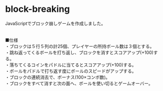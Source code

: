 # block-breaking
JavaScriptでブロック崩しゲームを作成しました。
<br><br><br>
■仕様<br>
・ブロックは５行５列の計25個、プレイヤーの所持ボール数は３個とする。<br>
・跳ね返ってくるボールを打ち返し、ブロックを消すとスコアアップ(+100)する。<br>
・落ちてくるコインをパドルに当てるとスコアアップ(+100)する。<br>
・ボールをパドルで打ち返す度にボールのスピードがアップする。<br>
・ブロックの連続消去で、ボーナス(100×コンボ数)。<br>
・ブロックをすべて消すと次の面へ、ボールを使い切るとゲームオーバー。<br>

